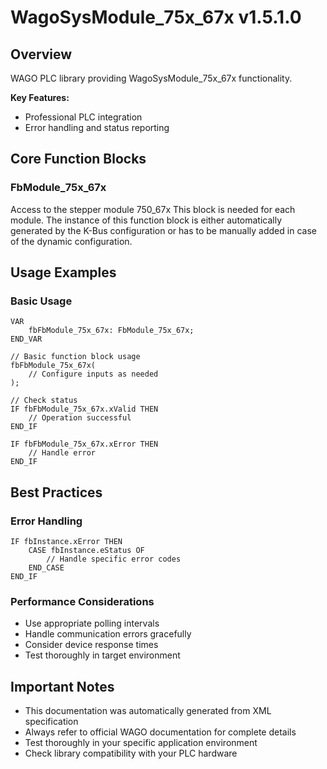 # WagoSysModule_75x_67x v1.5.1.0

## Overview
WAGO PLC library providing WagoSysModule_75x_67x functionality.

**Key Features:**
- Professional PLC integration
- Error handling and status reporting

## Core Function Blocks

### FbModule_75x_67x
Access to the stepper module 750_67x This block is needed for each module. The instance of this function block is either automatically generated by the K-Bus configuration or has to be manually added in case of the dynamic configuration.

## Usage Examples

### Basic Usage
```iec
VAR
    fbFbModule_75x_67x: FbModule_75x_67x;
END_VAR

// Basic function block usage
fbFbModule_75x_67x(
    // Configure inputs as needed
);

// Check status
IF fbFbModule_75x_67x.xValid THEN
    // Operation successful
END_IF

IF fbFbModule_75x_67x.xError THEN
    // Handle error
END_IF
```

## Best Practices

### Error Handling
```iec
IF fbInstance.xError THEN
    CASE fbInstance.eStatus OF
        // Handle specific error codes
    END_CASE
END_IF
```

### Performance Considerations
- Use appropriate polling intervals
- Handle communication errors gracefully
- Consider device response times
- Test thoroughly in target environment

## Important Notes

- This documentation was automatically generated from XML specification
- Always refer to official WAGO documentation for complete details
- Test thoroughly in your specific application environment
- Check library compatibility with your PLC hardware

